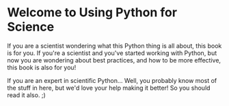 Welcome to Using Python for Science
===================================

If you are a scientist wondering what this Python thing is all about, this book
is for you. If you're a scientist and you've started working with Python, but
now you are wondering about best practices, and how to be more effective, this
book is also for you!

If you are an expert in scientific Python... Well, you probably know most of
the stuff in here, but we'd love your help making it better! So you should read
it also. ;)
